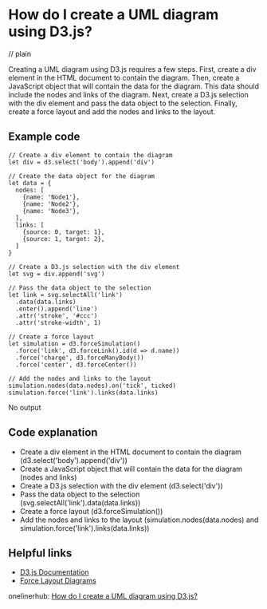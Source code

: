 # How do I create a UML diagram using D3.js?
// plain

Creating a UML diagram using D3.js requires a few steps. First, create a div element in the HTML document to contain the diagram. Then, create a JavaScript object that will contain the data for the diagram. This data should include the nodes and links of the diagram. Next, create a D3.js selection with the div element and pass the data object to the selection. Finally, create a force layout and add the nodes and links to the layout.

## Example code

```
// Create a div element to contain the diagram
let div = d3.select('body').append('div')

// Create the data object for the diagram
let data = {
  nodes: [
    {name: 'Node1'},
    {name: 'Node2'},
    {name: 'Node3'},
  ],
  links: [
    {source: 0, target: 1},
    {source: 1, target: 2},
  ]
}

// Create a D3.js selection with the div element
let svg = div.append('svg')

// Pass the data object to the selection
let link = svg.selectAll('link')
  .data(data.links)
  .enter().append('line')
  .attr('stroke', '#ccc')
  .attr('stroke-width', 1)

// Create a force layout
let simulation = d3.forceSimulation()
  .force('link', d3.forceLink().id(d => d.name))
  .force('charge', d3.forceManyBody())
  .force('center', d3.forceCenter())

// Add the nodes and links to the layout
simulation.nodes(data.nodes).on('tick', ticked)
simulation.force('link').links(data.links)
```

No output

## Code explanation

- Create a div element in the HTML document to contain the diagram (d3.select('body').append('div'))
- Create a JavaScript object that will contain the data for the diagram (nodes and links)
- Create a D3.js selection with the div element (d3.select('div'))
- Pass the data object to the selection (svg.selectAll('link').data(data.links))
- Create a force layout (d3.forceSimulation())
- Add the nodes and links to the layout (simulation.nodes(data.nodes) and simulation.force('link').links(data.links))

## Helpful links
- [D3.js Documentation](https://d3js.org/)
- [Force Layout Diagrams](https://bl.ocks.org/mbostock/4062045)

onelinerhub: [How do I create a UML diagram using D3.js?](https://onelinerhub.com/javascript-d3/how-do-i-create-a-uml-diagram-using-d--js)